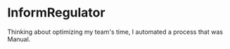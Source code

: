 # InformRegulator
 Thinking about optimizing my team's time, I automated a process that was Manual.

